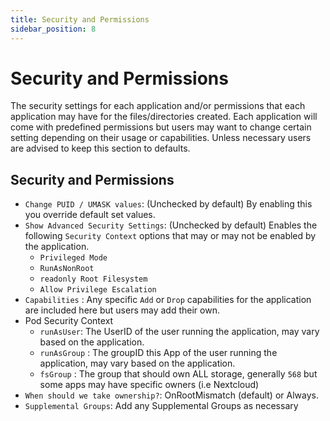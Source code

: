 ```yaml
---
title: Security and Permissions
sidebar_position: 8
---
```


# Security and Permissions

The security settings for each application and/or permissions that each application may have for the files/directories created. Each application will come with predefined permissions but users may want to change certain setting depending on their usage or capabilities. Unless necessary users are advised to keep this section to defaults.

## Security and Permissions

- `Change PUID / UMASK values`: (Unchecked by default) By enabling this you override default set values.
- `Show Advanced Security Settings`: (Unchecked by default) Enables the following `Security Context` options that may or may not be enabled by the application.
  - `Privileged Mode`
  - `RunAsNonRoot`
  - `readonly Root Filesystem`
  - `Allow Privilege Escalation`
- `Capabilities` : Any specific `Add` or `Drop` capabilities for the application are included here but users may add their own.
- Pod Security Context
  - `runAsUser`: The UserID of the user running the application, may vary based on the application.
  - `runAsGroup` : The groupID this App of the user running the application, may vary based on the application.
  - `fsGroup` : The group that should own ALL storage, generally `568` but some apps may have specific owners (i.e Nextcloud)
- `When should we take ownership?`: OnRootMismatch (default) or Always.
- `Supplemental Groups`: Add any Supplemental Groups as necessary
